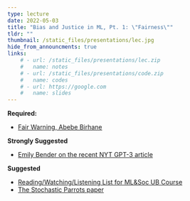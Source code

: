 ```yaml
---
type: lecture
date: 2022-05-03
title: "Bias and Justice in ML, Pt. 1: \"Fairness\""
tldr: ""
thumbnail: /static_files/presentations/lec.jpg
hide_from_announcments: true
links: 
    # - url: /static_files/presentations/lec.zip
    #   name: notes
    # - url: /static_files/presentations/code.zip
    #   name: codes
    # - url: https://google.com
    #   name: slides
---
```

**Required:**
- [Fair Warning, Abebe Birhane](https://reallifemag.com/fair-warning/)

**Strongly Suggested**
- [Emily Bender on the recent NYT GPT-3 article](https://medium.com/@emilymenonbender/on-nyt-magazine-on-ai-resist-the-urge-to-be-impressed-3d92fd9a0edd)

**Suggested**
- [Reading/Watching/Listening List for ML&Soc UB Course](http://www-student.cse.buffalo.edu/~atri/ml-and-soc/spr22/schedule.html)
- [The Stochastic Parrots paper](https://dl.acm.org/doi/abs/10.1145/3442188.3445922)
